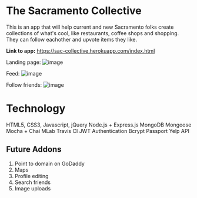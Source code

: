 # The Sacramento Collective

This is an app that will help current and new Sacramento folks create collections of what's cool, like restaurants, coffee shops and shopping. They can follow eachother and upvote items they like.

<strong>Link to app:</strong>
https://sac-collective.herokuapp.com/index.html

Landing page:
![image](https://user-images.githubusercontent.com/13722981/43544590-4e287eda-9588-11e8-8a3e-90c49eee5740.png)

Feed:
![image](https://user-images.githubusercontent.com/13722981/43544622-666209d0-9588-11e8-8d5a-3b770cb80afd.png)

Follow friends:
![image](https://user-images.githubusercontent.com/13722981/43544640-721d3376-9588-11e8-9a79-eeaddc975f35.png)

# Technology

HTML5, CSS3, Javascript, jQuery
Node.js + Express.js
MongoDB
Mongoose
Mocha + Chai
MLab
Travis CI
JWT Authentication
Bcrypt
Passport
Yelp API

## Future Addons

1. Point to domain on GoDaddy 
2. Maps
3. Profile editing
4. Search friends
5. Image uploads
